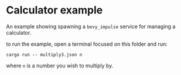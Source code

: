 # Calculator example

An example showing spawning a `bevy_impulse` service for managing a calculator.

to run the example, open a terminal focused on this folder and run:

```
cargo run -- multiply3.json n
```

where `n` is a number you wish to multiply by.
